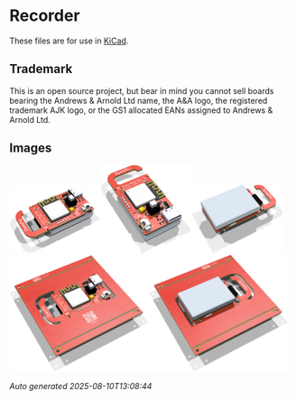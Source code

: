 # Recorder

These files are for use in [KiCad](https://www.kicad.org).

## Trademark

This is an open source project, but bear in mind you cannot sell boards bearing the Andrews & Arnold Ltd name, the A&A logo, the registered trademark AJK logo, or the GS1 allocated EANs assigned to Andrews & Arnold Ltd.

## Images

<img src='Recorder.png' width=32%><img src='Recorder-90.png' width=32%><img src='Recorder-bottom.png' width=32%>
<img src='Recorder-panel.png' width=49%><img src='Recorder-panel-bottom.png' width=49%>

*Auto generated 2025-08-10T13:08:44*
